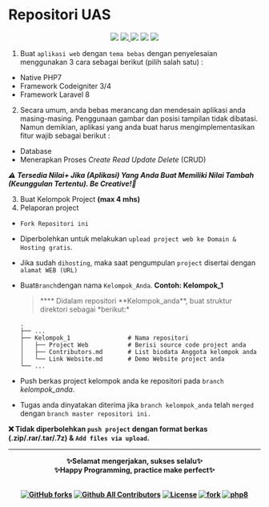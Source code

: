 # Repositori UAS

<p align="center">
<a href="#"><img src="https://img.shields.io/badge/KMK-FT3109-orange"></a>
<a href="#"><img src="https://img.shields.io/badge/UAS-Pengembangan%20Aplikasi%20Berbasis%20Web-brightgreen">
<a href="#"><img src="https://img.shields.io/badge/Semester-IV-red"></a>
<a href="#"><img src="https://img.shields.io/badge/Jurusan-Teknik%20Informatika-yellowgreen"></a>
<a href="#"><img src="https://img.shields.io/badge/Kelas-A-blue"><a/>
</p>

1. Buat `aplikasi web` dengan `tema bebas` dengan penyelesaian menggunakan 3 cara sebagai berikut (pilih salah satu) :

- Native PHP7
- Framework Codeigniter 3/4
- Framework Laravel 8

2. Secara umum, anda bebas merancang dan mendesain aplikasi anda masing-masing. Penggunaan gambar dan posisi tampilan tidak dibatasi. Namun demikian, aplikasi yang anda buat harus mengimplementasikan fitur wajib sebagai berikut :

- Database
- Menerapkan Proses _Create Read Update Delete_ (CRUD)

_**⚠️ Tersedia Nilai+ Jika (Aplikasi) Yang Anda Buat Memiliki Nilai Tambah (Keunggulan Tertentu). Be Creative!🎉**_

3. Buat Kelompok Project **(max 4 mhs)**
4. Pelaporan project

- `Fork Repositori ini`
- Diperbolehkan untuk melakukan `upload project web ke Domain & Hosting gratis`.
- Jika sudah `dihosting`, maka saat pengumpulan `project` disertai dengan `alamat WEB (URL)`
- Buat`Branch`dengan nama `Kelompok_Anda`. **Contoh: Kelompok_1**

  > \***\* Didalam repositori **Kelompok_anda\**, buat struktur direktori sebagai *berikut:\*

      .
      ├── ...
      ├── Kelompok_1                # Nama repositori
      │   ├── Project Web           # Berisi source code project anda
      │   ├── Contributors.md       # List biodata Anggota kelompok anda
      │   └── Link Website.md       # Demo Website project anda
      └── ...

- Push berkas project kelompok anda ke repositori pada `branch` _kelompok_anda_.
- Tugas anda dinyatakan diterima jika `branch kelompok_anda` telah `merged `dengan `branch master repositori ini.`

**❌ Tidak diperbolehkan `push project` dengan format berkas (.zip/.rar/.tar/.7z) & `Add files via upload`.**

---

<!-- Alignment options!!!!! -->
<div align="center">
<b>✨Selamat mengerjakan, sukses selalu✨<br>✨Happy Programming, practice make perfect✨<b/>
</div><br/>

<!-- Alignment options!!!!! -->
<p align="center">
<a href="#"><img alt="GitHub forks" src="https://img.shields.io/github/forks/FT3109-PABWEB/UAS-A?style=social"></a>
<a href="#"><img alt="Github All Contributors" src="https://img.shields.io/github/all-contributors/PABWEB-A/UAS-A?style=social"></a>
<a href="#"><img src="https://poser.pugx.org/laravel/framework/license.svg" alt="License"></a>
<a href="#"><img src="https://img.shields.io/badge/VSCode-1.56.2-informational?style=flat&logo=visual-studio-code&logoColor=white&color=007ACC"alt="fork"></a>
<a href="#"><img src="https://img.shields.io/badge/PHP-8.0-brightgreen.svg?style=flat&logo=php&logoColor=white&color=777BB4"alt="php8"><a/>
</p>
